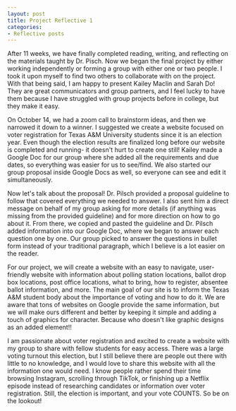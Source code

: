```yaml
---
layout: post
title: Project Reflective 1
categories:
- Reflective posts
---
```

After 11 weeks, we have finally completed reading, writing, and reflecting on the materials taught by Dr. Pisch. Now we began the final project by either working independently or forming a group with either one or two people. I took it upon myself to find two others to collaborate with on the project. With that being said, I am happy to present Kailey Maclin and Sarah Do! They are great communicators and group partners, and I feel lucky to have them because I have struggled with group projects before in college, but they make it easy.
<br/>

On October 14, we had a zoom call to brainstorm ideas, and then we narrowed it down to a winner. I suggested we create a website focused on voter registration for Texas A&M University students  since it is an election year. Even though the election results are finalized long before our website is completed and running- it doesn't hurt to create one still! Kailey made a Google Doc for our group where she added all the requirements and due dates, so everything was easier for us to see/find.  We also started our group proposal inside Google Docs as well, so everyone can see and edit it simultaneously. 
<br/>

Now let's talk about the proposal! Dr. Pilsch provided a proposal guideline to follow that covered everything we needed to answer. I also sent him a direct message on behalf of my group asking for more details (if anything was missing from the provided guideline) and for more direction on how to go about it. From there, we copied and pasted the guideline and Dr. Pilsch added information into our Google Doc, where we began to answer each question one by one. Our group picked to answer the questions in bullet form instead of your traditional paragraph, which I believe is a lot easier on the reader. 
<br/>

For our project, we will create a website with an easy to navigate, user-friendly website with information about polling station locations, ballot drop box locations, post office locations, what to bring, how to register, absentee ballot information, and more. The main goal of our site is to inform the Texas A&M student body about the importance of voting and how to do it. We are aware that tons of websites on Google provide the same information, but we will make ours different and better by keeping it simple and adding a touch of graphics for character. Because who doesn't like graphic designs as an added element!! 
<br/>

I am passionate about voter registration and excited to create a website with my group to share with fellow students for easy access. There was a large voting turnout this election, but I still believe there are people out there with little to no knowledge, and I would love to share this website with all the information one would need. I know people rather spend their time browsing Instagram, scrolling through TikTok, or finishing up a Netflix episode instead of researching candidates or information over voter registration. Still, the election is important, and your vote COUNTS. So be on the lookout! 
